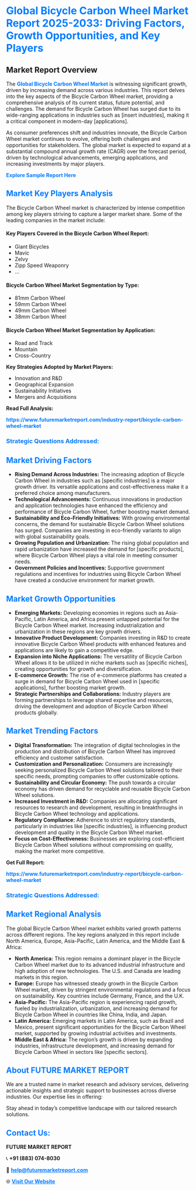 <h1 style="color: #007BFF;">Global Bicycle Carbon Wheel Market Report 2025-2033: Driving Factors, Growth Opportunities, and Key Players</h1>

<section id="overview">
<h2>Market Report Overview</h2>
<p>The <a href="https://www.futuremarketreport.com/industry-report/bicycle-carbon-wheel-market" style="color: #007BFF; text-decoration: none;"><strong>Global Bicycle Carbon Wheel Market</strong></a> is witnessing significant growth, driven by increasing demand across various industries. This report delves into the key aspects of the Bicycle Carbon Wheel market, providing a comprehensive analysis of its current status, future potential, and challenges. The demand for Bicycle Carbon Wheel has surged due to its wide-ranging applications in industries such as [insert industries], making it a critical component in modern-day [applications].</p>
<p>As consumer preferences shift and industries innovate, the Bicycle Carbon Wheel market continues to evolve, offering both challenges and opportunities for stakeholders. The global market is expected to expand at a substantial compound annual growth rate (CAGR) over the forecast period, driven by technological advancements, emerging applications, and increasing investments by major players.</p>
</section>

<section id="overview">
<p><a href="https://www.futuremarketreport.com/request-sample/reportId=106349" style="color: #007BFF; text-decoration: none;"><strong>Explore Sample Report Here</strong></a></p>
</section>

<section id="key-players">
<h2 style="color: #007BFF;">Market Key Players Analysis</h2>
<p>The Bicycle Carbon Wheel market is characterized by intense competition among key players striving to capture a larger market share. Some of the leading companies in the market include:</p>
<h4>Key Players Covered in the Bicycle Carbon Wheel Report:</h4>
<ul><li>Giant Bicycles</li><li>Mavic</li><li>Zelvy</li><li>Zipp Speed Weaponry</li><li>...</li></ul>
<h4>Bicycle Carbon Wheel Market Segmentation by Type:</h4>
<ul><li>81mm Carbon Wheel</li><li>59mm Carbon Wheel</li><li>49mm Carbon Wheel</li><li>38mm Carbon Wheel</li></ul>

<h4>Bicycle Carbon Wheel Market Segmentation by Application:</h4>
<ul><li>Road and Track</li><li>Mountain</li><li>Cross-Country</li></ul>
<p><strong>Key Strategies Adopted by Market Players:</strong></p>
<ul>
<li>Innovation and R&D</li>
<li>Geographical Expansion</li>
<li>Sustainability Initiatives</li>
<li>Mergers and Acquisitions</li>
</ul>
</section>

<section>
<p><strong>Read Full Analysis: </strong></p><a href="https://www.futuremarketreport.com/industry-report/bicycle-carbon-wheel-market" style="color: #007BFF; text-decoration: none;"><strong>https://www.futuremarketreport.com/industry-report/bicycle-carbon-wheel-market</strong></a>
<h3 style="color: #007BFF;">Strategic Questions Addressed:</h3>
</section>

<section id="driving-factors">
<h2 style="color: #007BFF;">Market Driving Factors</h2>
<ul>
<li><strong>Rising Demand Across Industries:</strong> The increasing adoption of Bicycle Carbon Wheel in industries such as [specific industries] is a major growth driver. Its versatile applications and cost-effectiveness make it a preferred choice among manufacturers.</li>
<li><strong>Technological Advancements:</strong> Continuous innovations in production and application technologies have enhanced the efficiency and performance of Bicycle Carbon Wheel, further boosting market demand.</li>
<li><strong>Sustainability and Eco-Friendly Initiatives:</strong> With growing environmental concerns, the demand for sustainable Bicycle Carbon Wheel solutions has surged. Companies are investing in eco-friendly variants to align with global sustainability goals.</li>
<li><strong>Growing Population and Urbanization:</strong> The rising global population and rapid urbanization have increased the demand for [specific products], where Bicycle Carbon Wheel plays a vital role in meeting consumer needs.</li>
<li><strong>Government Policies and Incentives:</strong> Supportive government regulations and incentives for industries using Bicycle Carbon Wheel have created a conducive environment for market growth.</li>
</ul>
</section>

<section id="growth-opportunities">
<h2 style="color: #007BFF;">Market Growth Opportunities</h2>
<ul>
<li><strong>Emerging Markets:</strong> Developing economies in regions such as Asia-Pacific, Latin America, and Africa present untapped potential for the Bicycle Carbon Wheel market. Increasing industrialization and urbanization in these regions are key growth drivers.</li>
<li><strong>Innovative Product Development:</strong> Companies investing in R&D to create innovative Bicycle Carbon Wheel products with enhanced features and applications are likely to gain a competitive edge.</li>
<li><strong>Expansion into Niche Applications:</strong> The versatility of Bicycle Carbon Wheel allows it to be utilized in niche markets such as [specific niches], creating opportunities for growth and diversification.</li>
<li><strong>E-commerce Growth:</strong> The rise of e-commerce platforms has created a surge in demand for Bicycle Carbon Wheel used in [specific applications], further boosting market growth.</li>
<li><strong>Strategic Partnerships and Collaborations:</strong> Industry players are forming partnerships to leverage shared expertise and resources, driving the development and adoption of Bicycle Carbon Wheel products globally.</li>
</ul>
</section>

<section id="trending-factors">
<h2 style="color: #007BFF;">Market Trending Factors</h2>
<ul>
<li><strong>Digital Transformation:</strong> The integration of digital technologies in the production and distribution of Bicycle Carbon Wheel has improved efficiency and customer satisfaction.</li>
<li><strong>Customization and Personalization:</strong> Consumers are increasingly seeking personalized Bicycle Carbon Wheel solutions tailored to their specific needs, prompting companies to offer customizable options.</li>
<li><strong>Sustainability and Circular Economy:</strong> The push towards a circular economy has driven demand for recyclable and reusable Bicycle Carbon Wheel solutions.</li>
<li><strong>Increased Investment in R&D:</strong> Companies are allocating significant resources to research and development, resulting in breakthroughs in Bicycle Carbon Wheel technology and applications.</li>
<li><strong>Regulatory Compliance:</strong> Adherence to strict regulatory standards, particularly in industries like [specific industries], is influencing product development and quality in the Bicycle Carbon Wheel market.</li>
<li><strong>Focus on Cost-Effectiveness:</strong> Businesses are exploring cost-efficient Bicycle Carbon Wheel solutions without compromising on quality, making the market more competitive.</li>
</ul>
</section>

<section>
<p><strong>Get Full Report: </strong></p><a href="https://www.futuremarketreport.com/industry-report/bicycle-carbon-wheel-market" style="color: #007BFF; text-decoration: none;"><strong>https://www.futuremarketreport.com/industry-report/bicycle-carbon-wheel-market</strong></a>
<h3 style="color: #007BFF;">Strategic Questions Addressed:</h3>
</section>


<section id="regional-analysis">
<h2 style="color: #007BFF;">Market Regional Analysis</h2>
<p>The global Bicycle Carbon Wheel market exhibits varied growth patterns across different regions. The key regions analyzed in this report include North America, Europe, Asia-Pacific, Latin America, and the Middle East & Africa:</p>
<ul>
<li><strong>North America:</strong> This region remains a dominant player in the Bicycle Carbon Wheel market due to its advanced industrial infrastructure and high adoption of new technologies. The U.S. and Canada are leading markets in this region.</li>
<li><strong>Europe:</strong> Europe has witnessed steady growth in the Bicycle Carbon Wheel market, driven by stringent environmental regulations and a focus on sustainability. Key countries include Germany, France, and the U.K.</li>
<li><strong>Asia-Pacific:</strong> The Asia-Pacific region is experiencing rapid growth, fueled by industrialization, urbanization, and increasing demand for Bicycle Carbon Wheel in countries like China, India, and Japan.</li>
<li><strong>Latin America:</strong> Emerging markets in Latin America, such as Brazil and Mexico, present significant opportunities for the Bicycle Carbon Wheel market, supported by growing industrial activities and investments.</li>
<li><strong>Middle East & Africa:</strong> The region’s growth is driven by expanding industries, infrastructure development, and increasing demand for Bicycle Carbon Wheel in sectors like [specific sectors].</li>
</ul>
</section>

<footer>
<h2 style="color: #007BFF;">About FUTURE MARKET REPORT</h2>
<p>We are a trusted name in market research and advisory services, delivering actionable insights and strategic support to businesses across diverse industries. Our expertise lies in offering:</p>

<p>Stay ahead in today’s competitive landscape with our tailored research solutions.</p>

<h2 style="color: #007BFF;">Contact Us:</h2>
<p><strong>FUTURE MARKET REPORT</strong></p>
<p>📞 <strong>+91 (883) 074-8030</strong></p>
<p>📧 <strong><a href="mailto:help@futuremarketreport.com" style="color: #007BFF;">help@futuremarketreport.com</a></strong></p>
<p>🌐 <strong><a href="https://www.futuremarketreport.com/" style="color: #007BFF;">Visit Our Website</a></strong></p>
</footer>
